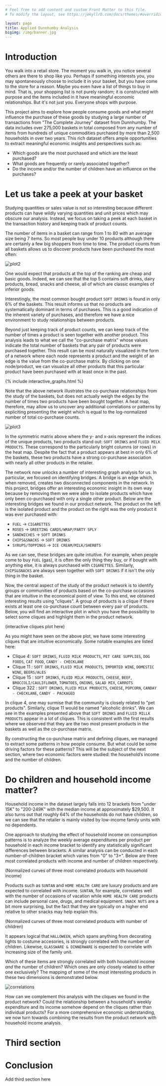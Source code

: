 ```yaml
---
# Feel free to add content and custom Front Matter to this file.
# To modify the layout, see https://jekyllrb.com/docs/themes/#overriding-theme-defaults

layout: page
title: Applied Dunnhumby Analysis
bigimg: /img/banner.jpg
---
```


# Introduction

You walk into a retail store. The moment you walk in, you notice several others are there to shop like you. Perhaps if something interests you, you may spontaneously choose to include it in your basket, but you have come to the store for a reason. Maybe you even have a list of things to buy in mind. That is, your shopping list is not purely random; it is constructed with purpose and the items included in it have meaningful economic relationships. But it's not just you. Everyone shops with purpose.

This project aims to explore how people consume goods and what might influence the purchase of these goods by studying a large number of transactions from "The Complete Journey" dataset from Dunnhumby. The data includes over 275,000 baskets in total composed from any number of items from hundreds of unique commodities purchased by more than 2,500 households in over two years. This rich dataset offers ample opportunities to extract meaningful economic insights and perspectives such as:
*	Which goods are the most purchased and which are the least purchased?
*	What goods are frequently or rarely associated together?
*	Do the income and/or the number of children have an influence on the purchases?


# Let us take a peek at your basket

Studying quantities or sales value is not so interesting because different products can have wildly varying quantities and unit prices which may obscure our analysis. Instead, we focus on taking a peek at each basket in the transaction history and keeping track of product counts. 

The number of items in a basket can range from 1 to 80 with an average size being 7 items. So most people buy under 10 products although there are certainly a few big shoppers from time to time. The product counts from all baskets allows us to discover products have been purchased the most often:

![plot2](img/plot2.png)

One would expect that products at the top of the ranking are cheap and basic goods. Indeed, we can see that the top 5 contains soft drinks, dairy products, bread, snacks and cheese, all of which are classic examples of inferior goods.

Interestingly, the most common bought product `SOFT DRINKS` is found in only 6% of the baskets. This result informs us that no products are systematically dominant in terms of purchases. This is a good indication of the inherent variety of purchases, and therefore we have a nice environment to study relationships between products.

Beyond just keeping track of product counts, we can keep track of the number of times a product is seen together with another product. This analysis leads to what we call the "co-purchase matrix" whose values indicate the total number of baskets that any pair of products were purchased together. This result can be most naturally visualized in the form of a network where each node represents a product and the weight of an edge is the value from the co-purchase matrix. By clicking on one node/product, we can visualize all other products that this particular product have been purchased with at least once in the past.

{% include interactive_graphs.html %}

Note that the above network illustrates the co-purchase relationships from the study of the baskets, but does not actually weigh the edges by the number of times two products have been bought together. A heat map, therefore, may allow us to uncover any additional correlations or patterns by expliciting presenting the weight which is equal to the log-normalized number of total co-purchase counts.

![plot3](img/plot3.png)

In the symmetric matrix above where the y- and x-axis represent the indices of the unique products, two products stand out: `SOFT DRINKS` and `FLUID MILK PRODUCTS`. These correspond to the particularly bright columns (or rows) in the heat map. Despite the fact that a product appears at best in only 6% of the baskets, these two products have a strong co-purchase association with nearly all other products in the retailer. 

The network now unlocks a number of interesting graph analysis for us. In particular, we focused on identifying bridges. A bridge is an edge which, when removed, creates two disconnected components in the network. In this project, bridges offer an interesting economic insight in its own way because by removing them we were able to isolate products which have only been co-purchased with only a single other product. Below are the interesting bridges we found in our product network. The product on the left is the isolated product and the product on the right was the only product it was ever purchased with:
*	`FUEL` -> `CIGARETTES`
*	`ROSES` -> `GREETING CARDS/WRAP/PARTY SPLY`
*	`SANDWICHES` -> `SOFT DRINKS`
*	`CHIPS&SNACKS` -> `SOFT DRINKS`
*	`SYRUPS/TOPPINGS` -> `ICE CREAM/MILK/SHERBTS`

As we can see, these bridges are quite intuitive. For example, when people come to buy `FUEL` (gas), it is often the only thing they buy, or if bought with anything else, it is always purchased with `CIGARETTES`. Similarly, `CHIPS&SNACKS` are always seen together with `SOFT DRINKS` if it isn't the only thing in the basket.

Now, the central aspect of the study of the product network is to identify groups or communities of products based on the co-purchase occasions that are intuitive in the economical point of view. To this end, we obtained interesting results using "cliques". A group of products is a clique if there exists at least one co-purchase count between every pair of products. Below, you will find an interactive plot in which you have the possibility to select some cliques and highlight them in the product network.

(interactive cliques plot here)

As you might have seen on the above plot, we have some interesting cliques that are intuitive economically. Some notable examples are listed here:
*	Clique 4: `SOFT DRINKS`, `FLUID MILK PRODUCTS`, `PET CARE SUPPLIES`, `DOG FOODS`, `CAT FOOD`, `CANDY - CHECKLANE`
*	Clique 11 : `SOFT DRINKS`, `FLUID MILK PRODUCTS`, `IMPORTED WINE`, `DOMESTIC WINE`, `BEERS/ALES`
*	Clique 15 : `SOFT DRINKS`, `FLUID MILK PRODUCTS`, `CHEESE`, `BEEF`, `BROCCOLI/CAULIFLOWER`, `TOMATOES`, `ONIONS`, `SALAD MIX`, `CARROTS` 
*	Clique 322 : `SOFT DRINKS`, `FLUID MILK PRODUCTS`, `CHEESE`, `POPCORN`, `CANDAY - CHECKLANE`, `CANDY - PACKAGED` 

In clique 4, one may surmise that the community is closely related to "pet products". Similarly, clique 11 would be named "alcoholic drinks". We can see in the examples presented above that `SOFT DRINKS` and `FLUID MILLK PRODUCTS` appear in a lot of cliques. This is consistent with the first results where we observed that they are the two most present products in the baskets as well as the co-purchase matrix. 

By constructing the co-purchase matrix and defining cliques, we managed to extract some patterns in how people consume. But what could be some driving factors for these patterns? This will be the subject of the next section, where two economic factors were studied: the household’s income and the number of children.

# Do children and household income matter?

Household income in the dataset largely falls into 12 brackets from "under 15K" to "200-249K" with the median income at approximately $29,500. It also turns out that roughly 64% of the households do not have children, so we can see that the retailer is mainly visited by low-income family units with no dependents.

One approach to studying the effect of household income on consumption patterns is to analyze the weekly average expenditures per product per household in each income bracket to identify any statistically significant differences between brackets. A similar analysis can be conducted in each number-of-children bracket which varies from "0" to "3+". Below are three most correlated products with income and number of children respectively.

(Normalized curves of three most correlated products with household income)

Products such as `SUNTAN` and `HOME HEALTH CARE` are luxury products and are expected to correlated with income. `SUNTAN`, for example, correlates well with the number of occasions of vacation while `HOME HEALTH CARE` products can include personal care, drugs, and medical equipment. `SNACK NUTS` are a bit more surprising, but the fact that they are typically on a higher end relative to other snacks may help explain this. 

(Normalized curves of three most correlated products with number of children)

It appears logical that `HALLOWEEN`, which spans anything from decorating lights to costume accesories, is strongly correlated with the number of children. Likewise, `GLASSWARE & DINNERWARE` is expected to correlate with increasing size of the family unit.

Which of these items are strongly correlated with both household income *and* the number of children? Which ones are only closely related to either one exclusively? The mapping of some of the most interesting products in these two dimensions is demonstrated below.

![correlations](img/correlations.png)

How can we complement this analysis with the cliques we found in the product network? Could the relationship between a household's weekly expenditure and its income somehow depend on the cliques rather than individual products? For a more comprehensive economic understanding, we now turn towards combining the results from the product network with household income analysis.

# Third section



# Conclusion

Add third section here

